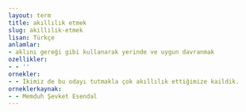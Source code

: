 ```yaml
---
layout: term
title: akıllılık etmek
slug: akillilik-etmek
lisan: Türkçe
anlamlar:
- aklını gereği gibi kullanarak yerinde ve uygun davranmak
ozellikler:
- - ''
ornekler:
- - İkimiz de bu odayı tutmakla çok akıllılık ettiğimize kaildik.
orneklerkaynak:
- - Memduh Şevket Esendal
---
```

